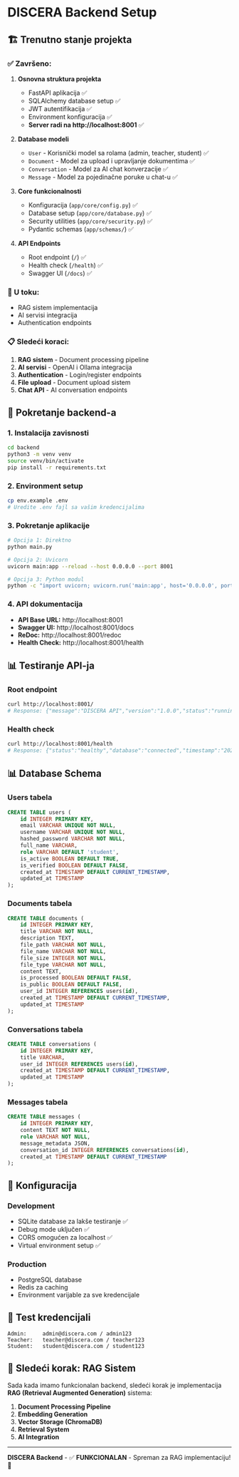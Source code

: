 # DISCERA Backend Setup

## 🏗️ **Trenutno stanje projekta**

### **✅ Završeno:**
1. **Osnovna struktura projekta**
   - FastAPI aplikacija ✅
   - SQLAlchemy database setup ✅
   - JWT autentifikacija ✅
   - Environment konfiguracija ✅
   - **Server radi na http://localhost:8001** ✅

2. **Database modeli**
   - `User` - Korisnički model sa rolama (admin, teacher, student) ✅
   - `Document` - Model za upload i upravljanje dokumentima ✅
   - `Conversation` - Model za AI chat konverzacije ✅
   - `Message` - Model za pojedinačne poruke u chat-u ✅

3. **Core funkcionalnosti**
   - Konfiguracija (`app/core/config.py`) ✅
   - Database setup (`app/core/database.py`) ✅
   - Security utilities (`app/core/security.py`) ✅
   - Pydantic schemas (`app/schemas/`) ✅

4. **API Endpoints**
   - Root endpoint (`/`) ✅
   - Health check (`/health`) ✅
   - Swagger UI (`/docs`) ✅

### **🔄 U toku:**
- RAG sistem implementacija
- AI servisi integracija
- Authentication endpoints

### **📋 Sledeći koraci:**
1. **RAG sistem** - Document processing pipeline
2. **AI servisi** - OpenAI i Ollama integracija
3. **Authentication** - Login/register endpoints
4. **File upload** - Document upload sistem
5. **Chat API** - AI conversation endpoints

## 🚀 **Pokretanje backend-a**

### **1. Instalacija zavisnosti**
```bash
cd backend
python3 -m venv venv
source venv/bin/activate
pip install -r requirements.txt
```

### **2. Environment setup**
```bash
cp env.example .env
# Uredite .env fajl sa vašim kredencijalima
```

### **3. Pokretanje aplikacije**
```bash
# Opcija 1: Direktno
python main.py

# Opcija 2: Uvicorn
uvicorn main:app --reload --host 0.0.0.0 --port 8001

# Opcija 3: Python modul
python -c "import uvicorn; uvicorn.run('main:app', host='0.0.0.0', port=8001, reload=True)"
```

### **4. API dokumentacija**
- **API Base URL:** http://localhost:8001
- **Swagger UI:** http://localhost:8001/docs
- **ReDoc:** http://localhost:8001/redoc
- **Health Check:** http://localhost:8001/health

## 📊 **Testiranje API-ja**

### **Root endpoint**
```bash
curl http://localhost:8001/
# Response: {"message":"DISCERA API","version":"1.0.0","status":"running"}
```

### **Health check**
```bash
curl http://localhost:8001/health
# Response: {"status":"healthy","database":"connected","timestamp":"2024-01-01T00:00:00Z"}
```

## 📊 **Database Schema**

### **Users tabela**
```sql
CREATE TABLE users (
    id INTEGER PRIMARY KEY,
    email VARCHAR UNIQUE NOT NULL,
    username VARCHAR UNIQUE NOT NULL,
    hashed_password VARCHAR NOT NULL,
    full_name VARCHAR,
    role VARCHAR DEFAULT 'student',
    is_active BOOLEAN DEFAULT TRUE,
    is_verified BOOLEAN DEFAULT FALSE,
    created_at TIMESTAMP DEFAULT CURRENT_TIMESTAMP,
    updated_at TIMESTAMP
);
```

### **Documents tabela**
```sql
CREATE TABLE documents (
    id INTEGER PRIMARY KEY,
    title VARCHAR NOT NULL,
    description TEXT,
    file_path VARCHAR NOT NULL,
    file_name VARCHAR NOT NULL,
    file_size INTEGER NOT NULL,
    file_type VARCHAR NOT NULL,
    content TEXT,
    is_processed BOOLEAN DEFAULT FALSE,
    is_public BOOLEAN DEFAULT FALSE,
    user_id INTEGER REFERENCES users(id),
    created_at TIMESTAMP DEFAULT CURRENT_TIMESTAMP,
    updated_at TIMESTAMP
);
```

### **Conversations tabela**
```sql
CREATE TABLE conversations (
    id INTEGER PRIMARY KEY,
    title VARCHAR,
    user_id INTEGER REFERENCES users(id),
    created_at TIMESTAMP DEFAULT CURRENT_TIMESTAMP,
    updated_at TIMESTAMP
);
```

### **Messages tabela**
```sql
CREATE TABLE messages (
    id INTEGER PRIMARY KEY,
    content TEXT NOT NULL,
    role VARCHAR NOT NULL,
    message_metadata JSON,
    conversation_id INTEGER REFERENCES conversations(id),
    created_at TIMESTAMP DEFAULT CURRENT_TIMESTAMP
);
```

## 🔧 **Konfiguracija**

### **Development**
- SQLite database za lakše testiranje ✅
- Debug mode uključen ✅
- CORS omogućen za localhost ✅
- Virtual environment setup ✅

### **Production**
- PostgreSQL database
- Redis za caching
- Environment varijable za sve kredencijale

## 📝 **Test kredencijali**

```
Admin:     admin@discera.com / admin123
Teacher:   teacher@discera.com / teacher123
Student:   student@discera.com / student123
```

## 🎯 **Sledeći korak: RAG Sistem**

Sada kada imamo funkcionalan backend, sledeći korak je implementacija **RAG (Retrieval Augmented Generation)** sistema:

1. **Document Processing Pipeline**
2. **Embedding Generation**
3. **Vector Storage (ChromaDB)**
4. **Retrieval System**
5. **AI Integration**

---

**DISCERA Backend** - ✅ **FUNKCIONALAN** - Spreman za RAG implementaciju! 🚀 